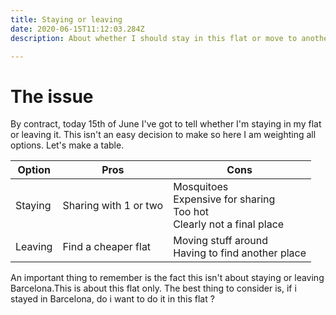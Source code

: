 ```yaml
---
title: Staying or leaving
date: 2020-06-15T11:12:03.284Z
description: About whether I should stay in this flat or move to another

---
```

# The issue

By contract, today 15th of June I've got to tell whether I'm staying in my flat or leaving it. This isn't an easy decision to make so here I am weighting all options. Let's make a table.

| Option | Pros | Cons |
| --- | --- | --- |
| Staying | Sharing with 1 or two<br> | Mosquitoes<br>Expensive for sharing<br>Too hot<br>Clearly not a final place |
| Leaving | Find a cheaper flat | Moving stuff around<br>Having to find another place |

An important thing to remember is the fact this isn't about staying or leaving Barcelona.This is about this flat only. The best thing to consider is, if i stayed in Barcelona, do i want to do it in this flat ?